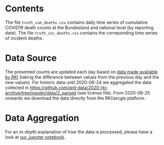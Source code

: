 # Contents

The file `truth_cum_deaths.csv` contains daily time series of cumulative COVID19 death counts at the Bundesland and national level (by reporting date). The file `truth_inc_deaths.csv` contains the correponding time series of incident deaths.

# Data Source

The presented counts are updated each day based on [data made available by RKI](https://npgeo-corona-npgeo-de.hub.arcgis.com/datasets/dd4580c810204019a7b8eb3e0b329dd6_0) (taking the difference between values from the previous day and the new values). For historic data until 2020-06-24 we aggregated the data collected in https://github.com/ard-data/2020-rki-archive/tree/master/data/2_parsed (see license file). From 2020-06-25 onwards we download the data directly from the RKI/arcgis platform.

# Data Aggregation

For an in-depth explanation of how the data is processed, please have a look at [our Jupyter notebook](https://github.com/KITmetricslab/covid19-forecast-hub-de/blob/master/code/auto_download/ard_data.ipynb). 
